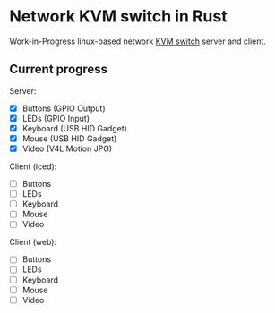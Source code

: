 # Network KVM switch in Rust

Work-in-Progress linux-based network [KVM switch](https://en.wikipedia.org/wiki/KVM_switch) server and client.

## Current progress

Server:

- [x] Buttons (GPIO Output)
- [x] LEDs (GPIO Input)
- [x] Keyboard (USB HID Gadget)
- [x] Mouse (USB HID Gadget)
- [x] Video (V4L Motion JPG)

Client (iced):

- [ ] Buttons
- [ ] LEDs
- [ ] Keyboard
- [ ] Mouse
- [ ] Video

Client (web):

- [ ] Buttons
- [ ] LEDs
- [ ] Keyboard
- [ ] Mouse
- [ ] Video
